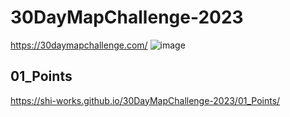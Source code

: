 # 30DayMapChallenge-2023
https://30daymapchallenge.com/
![image](https://github.com/shi-works/30DayMapChallenge-2023/assets/71203808/6caf66b0-d210-4c9f-831a-40bfba235ade)
## 01_Points
 https://shi-works.github.io/30DayMapChallenge-2023/01_Points/
